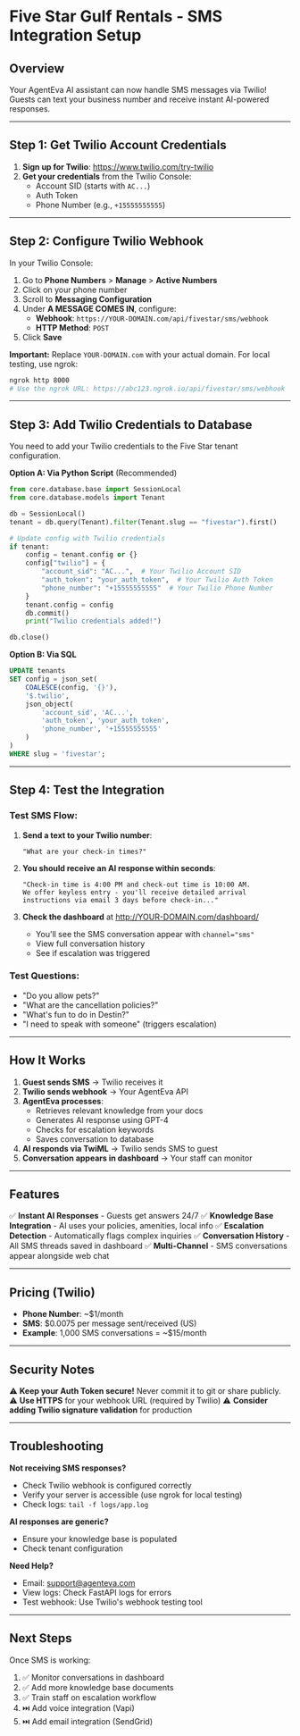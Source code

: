 # Five Star Gulf Rentals - SMS Integration Setup

## Overview
Your AgentEva AI assistant can now handle SMS messages via Twilio! Guests can text your business number and receive instant AI-powered responses.

---

## Step 1: Get Twilio Account Credentials

1. **Sign up for Twilio**: https://www.twilio.com/try-twilio
2. **Get your credentials** from the Twilio Console:
   - Account SID (starts with `AC...`)
   - Auth Token
   - Phone Number (e.g., `+15555555555`)

---

## Step 2: Configure Twilio Webhook

In your Twilio Console:

1. Go to **Phone Numbers** > **Manage** > **Active Numbers**
2. Click on your phone number
3. Scroll to **Messaging Configuration**
4. Under **A MESSAGE COMES IN**, configure:
   - **Webhook**: `https://YOUR-DOMAIN.com/api/fivestar/sms/webhook`
   - **HTTP Method**: `POST`
5. Click **Save**

**Important:** Replace `YOUR-DOMAIN.com` with your actual domain. For local testing, use ngrok:
```bash
ngrok http 8000
# Use the ngrok URL: https://abc123.ngrok.io/api/fivestar/sms/webhook
```

---

## Step 3: Add Twilio Credentials to Database

You need to add your Twilio credentials to the Five Star tenant configuration.

**Option A: Via Python Script** (Recommended)
```python
from core.database.base import SessionLocal
from core.database.models import Tenant

db = SessionLocal()
tenant = db.query(Tenant).filter(Tenant.slug == "fivestar").first()

# Update config with Twilio credentials
if tenant:
    config = tenant.config or {}
    config["twilio"] = {
        "account_sid": "AC...",  # Your Twilio Account SID
        "auth_token": "your_auth_token",  # Your Twilio Auth Token
        "phone_number": "+15555555555"  # Your Twilio Phone Number
    }
    tenant.config = config
    db.commit()
    print("Twilio credentials added!")

db.close()
```

**Option B: Via SQL**
```sql
UPDATE tenants
SET config = json_set(
    COALESCE(config, '{}'),
    '$.twilio',
    json_object(
        'account_sid', 'AC...',
        'auth_token', 'your_auth_token',
        'phone_number', '+15555555555'
    )
)
WHERE slug = 'fivestar';
```

---

## Step 4: Test the Integration

### Test SMS Flow:

1. **Send a text to your Twilio number**:
   ```
   "What are your check-in times?"
   ```

2. **You should receive an AI response within seconds**:
   ```
   "Check-in time is 4:00 PM and check-out time is 10:00 AM.
   We offer keyless entry - you'll receive detailed arrival
   instructions via email 3 days before check-in..."
   ```

3. **Check the dashboard** at http://YOUR-DOMAIN.com/dashboard/
   - You'll see the SMS conversation appear with `channel="sms"`
   - View full conversation history
   - See if escalation was triggered

### Test Questions:
- "Do you allow pets?"
- "What are the cancellation policies?"
- "What's fun to do in Destin?"
- "I need to speak with someone" (triggers escalation)

---

## How It Works

1. **Guest sends SMS** → Twilio receives it
2. **Twilio sends webhook** → Your AgentEva API
3. **AgentEva processes**:
   - Retrieves relevant knowledge from your docs
   - Generates AI response using GPT-4
   - Checks for escalation keywords
   - Saves conversation to database
4. **AI responds via TwiML** → Twilio sends SMS to guest
5. **Conversation appears in dashboard** → Your staff can monitor

---

## Features

✅ **Instant AI Responses** - Guests get answers 24/7
✅ **Knowledge Base Integration** - AI uses your policies, amenities, local info
✅ **Escalation Detection** - Automatically flags complex inquiries
✅ **Conversation History** - All SMS threads saved in dashboard
✅ **Multi-Channel** - SMS conversations appear alongside web chat

---

## Pricing (Twilio)

- **Phone Number**: ~$1/month
- **SMS**: $0.0075 per message sent/received (US)
- **Example**: 1,000 SMS conversations = ~$15/month

---

## Security Notes

⚠️ **Keep your Auth Token secure!** Never commit it to git or share publicly.
⚠️ **Use HTTPS** for your webhook URL (required by Twilio)
⚠️ **Consider adding Twilio signature validation** for production

---

## Troubleshooting

**Not receiving SMS responses?**
- Check Twilio webhook is configured correctly
- Verify your server is accessible (use ngrok for local testing)
- Check logs: `tail -f logs/app.log`

**AI responses are generic?**
- Ensure your knowledge base is populated
- Check tenant configuration

**Need Help?**
- Email: support@agenteva.com
- View logs: Check FastAPI logs for errors
- Test webhook: Use Twilio's webhook testing tool

---

## Next Steps

Once SMS is working:
1. ✅ Monitor conversations in dashboard
2. ✅ Add more knowledge base documents
3. ✅ Train staff on escalation workflow
4. ⏭️ Add voice integration (Vapi)
5. ⏭️ Add email integration (SendGrid)
